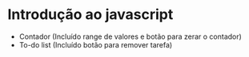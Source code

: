 # Introdução ao javascript

- Contador (Incluído range de valores e botão para zerar o contador)
- To-do list (Incluído botão para remover tarefa)

